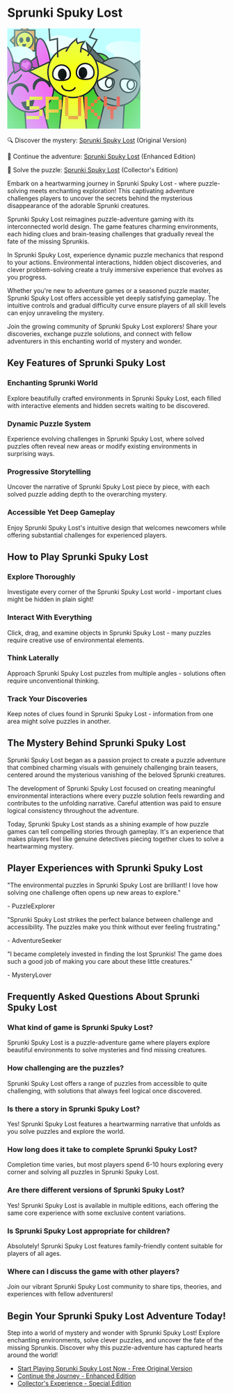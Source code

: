 # Sprunki Spuky Lost

![Sprunki Spuky Lost](https://raw.githubusercontent.com/sprunkiscrunkly/sprunki-spuky-lost/refs/heads/main/sprunki-spuky-lost.png "Sprunki Spuky Lost")

🔍 Discover the mystery: [Sprunki Spuky Lost](https://sprunksters.com/sprunki-spuky-lost/ "Sprunki Spuky Lost") (Original Version)

🌌 Continue the adventure: [Sprunki Spuky Lost](https://sprunkiscrunkly.com/sprunki-spuky-lost/ "Sprunki Spuky Lost") (Enhanced Edition)

🧩 Solve the puzzle: [Sprunki Spuky Lost](https://sprunkipyramixed.com/sprunki-spuky-lost/ "Sprunki Spuky Lost") (Collector's Edition)

Embark on a heartwarming journey in Sprunki Spuky Lost - where puzzle-solving meets enchanting exploration! This captivating adventure challenges players to uncover the secrets behind the mysterious disappearance of the adorable Sprunki creatures.

Sprunki Spuky Lost reimagines puzzle-adventure gaming with its interconnected world design. The game features charming environments, each hiding clues and brain-teasing challenges that gradually reveal the fate of the missing Sprunkis.

In Sprunki Spuky Lost, experience dynamic puzzle mechanics that respond to your actions. Environmental interactions, hidden object discoveries, and clever problem-solving create a truly immersive experience that evolves as you progress.

Whether you're new to adventure games or a seasoned puzzle master, Sprunki Spuky Lost offers accessible yet deeply satisfying gameplay. The intuitive controls and gradual difficulty curve ensure players of all skill levels can enjoy unraveling the mystery.

Join the growing community of Sprunki Spuky Lost explorers! Share your discoveries, exchange puzzle solutions, and connect with fellow adventurers in this enchanting world of mystery and wonder.

## Key Features of Sprunki Spuky Lost

### Enchanting Sprunki World

Explore beautifully crafted environments in Sprunki Spuky Lost, each filled with interactive elements and hidden secrets waiting to be discovered.

### Dynamic Puzzle System

Experience evolving challenges in Sprunki Spuky Lost, where solved puzzles often reveal new areas or modify existing environments in surprising ways.

### Progressive Storytelling

Uncover the narrative of Sprunki Spuky Lost piece by piece, with each solved puzzle adding depth to the overarching mystery.

### Accessible Yet Deep Gameplay

Enjoy Sprunki Spuky Lost's intuitive design that welcomes newcomers while offering substantial challenges for experienced players.

## How to Play Sprunki Spuky Lost

### Explore Thoroughly

Investigate every corner of the Sprunki Spuky Lost world - important clues might be hidden in plain sight!

### Interact With Everything

Click, drag, and examine objects in Sprunki Spuky Lost - many puzzles require creative use of environmental elements.

### Think Laterally

Approach Sprunki Spuky Lost puzzles from multiple angles - solutions often require unconventional thinking.

### Track Your Discoveries

Keep notes of clues found in Sprunki Spuky Lost - information from one area might solve puzzles in another.

## The Mystery Behind Sprunki Spuky Lost

Sprunki Spuky Lost began as a passion project to create a puzzle adventure that combined charming visuals with genuinely challenging brain teasers, centered around the mysterious vanishing of the beloved Sprunki creatures.

The development of Sprunki Spuky Lost focused on creating meaningful environmental interactions where every puzzle solution feels rewarding and contributes to the unfolding narrative. Careful attention was paid to ensure logical consistency throughout the adventure.

Today, Sprunki Spuky Lost stands as a shining example of how puzzle games can tell compelling stories through gameplay. It's an experience that makes players feel like genuine detectives piecing together clues to solve a heartwarming mystery.

## Player Experiences with Sprunki Spuky Lost

"The environmental puzzles in Sprunki Spuky Lost are brilliant! I love how solving one challenge often opens up new areas to explore."

\- PuzzleExplorer

"Sprunki Spuky Lost strikes the perfect balance between challenge and accessibility. The puzzles make you think without ever feeling frustrating."

\- AdventureSeeker

"I became completely invested in finding the lost Sprunkis! The game does such a good job of making you care about these little creatures."

\- MysteryLover

## Frequently Asked Questions About Sprunki Spuky Lost

### What kind of game is Sprunki Spuky Lost?

Sprunki Spuky Lost is a puzzle-adventure game where players explore beautiful environments to solve mysteries and find missing creatures.

### How challenging are the puzzles?

Sprunki Spuky Lost offers a range of puzzles from accessible to quite challenging, with solutions that always feel logical once discovered.

### Is there a story in Sprunki Spuky Lost?

Yes! Sprunki Spuky Lost features a heartwarming narrative that unfolds as you solve puzzles and explore the world.

### How long does it take to complete Sprunki Spuky Lost?

Completion time varies, but most players spend 6-10 hours exploring every corner and solving all puzzles in Sprunki Spuky Lost.

### Are there different versions of Sprunki Spuky Lost?

Yes! Sprunki Spuky Lost is available in multiple editions, each offering the same core experience with some exclusive content variations.

### Is Sprunki Spuky Lost appropriate for children?

Absolutely! Sprunki Spuky Lost features family-friendly content suitable for players of all ages.

### Where can I discuss the game with other players?

Join our vibrant Sprunki Spuky Lost community to share tips, theories, and experiences with fellow adventurers!

## Begin Your Sprunki Spuky Lost Adventure Today!

Step into a world of mystery and wonder with Sprunki Spuky Lost! Explore enchanting environments, solve clever puzzles, and uncover the fate of the missing Sprunkis. Discover why this puzzle-adventure has captured hearts around the world!

- [Start Playing Sprunki Spuky Lost Now - Free Original Version](https://sprunksters.com/sprunki-spuky-lost/)
- [Continue the Journey - Enhanced Edition](https://sprunkiscrunkly.com/sprunki-spuky-lost/)
- [Collector's Experience - Special Edition](https://sprunkipyramixed.com/sprunki-spuky-lost/)
